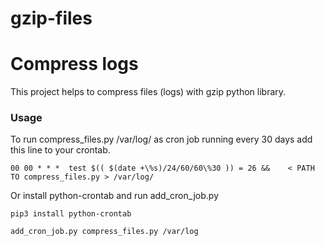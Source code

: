 # gzip-files
<h1> Compress logs</h1>

<p>This project helps to compress files (logs) with gzip python library.</p>

<h3> Usage </h3>
<p>To run compress_files.py /var/log/ as cron job running every 30 days add this line to your crontab. </p>
<code>00 00 * * *  test $(( $(date +\%s)/24/60/60\%30 )) = 26 && 	&lt; PATH TO compress_files.py &gt; /var/log/  </code>

<p>Or install python-crontab and run add_cron_job.py</p>
<code>pip3 install python-crontab</code>
<p></p>
<code>add_cron_job.py compress_files.py /var/log</code>
